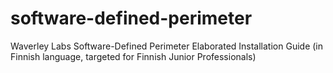 # software-defined-perimeter
Waverley Labs Software-Defined Perimeter Elaborated Installation Guide (in Finnish language, targeted for Finnish Junior Professionals)
